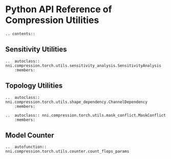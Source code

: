 # Python API Reference of Compression Utilities

```eval_rst
.. contents::
```

## Sensitivity Utilities

```eval_rst
..  autoclass:: nni.compression.torch.utils.sensitivity_analysis.SensitivityAnalysis
    :members:

```

## Topology Utilities

```eval_rst
..  autoclass:: nni.compression.torch.utils.shape_dependency.ChannelDependency
    :members:

..  autoclass:: nni.compression.torch.utils.mask_conflict.MaskConflict
    :members:
```

## Model Counter

```eval_rst
..  autofunction:: nni.compression.torch.utils.counter.count_flops_params

```